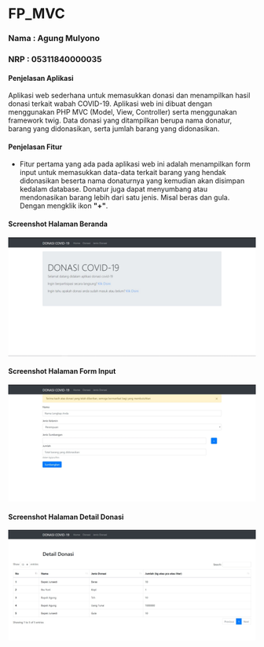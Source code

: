 # FP_MVC
### Nama : Agung Mulyono
### NRP  : 05311840000035

#### Penjelasan Aplikasi
Aplikasi web sederhana untuk memasukkan donasi dan menampilkan hasil donasi terkait wabah COVID-19. Aplikasi web ini dibuat dengan menggunakan PHP MVC (Model, View, Controller) serta menggunakan framework twig. Data donasi yang ditampilkan berupa nama donatur, barang yang didonasikan, serta jumlah barang yang didonasikan. 

#### Penjelasan Fitur
* Fitur pertama yang ada pada aplikasi web ini adalah menampilkan form input untuk memasukkan data-data terkait barang yang hendak didonasikan beserta nama donaturnya yang kemudian akan disimpan kedalam database. Donatur juga dapat menyumbang atau mendonasikan barang lebih dari satu jenis. Misal beras dan gula. Dengan mengklik ikon **"+"**.


#### Screenshot Halaman Beranda
![Halaman Beranda](https://github.com/agung56/FP_MVC_Agung-Mulyono_05311840000035/blob/master/image/Halaman_Beranda.jpg)

#### Screenshot Halaman Form Input
![Halaman Form Input](https://github.com/agung56/FP_MVC_Agung-Mulyono_05311840000035/blob/master/image/Form_input.jpg)

#### Screenshot Halaman Detail Donasi
![Halaman Detail Donasi](https://github.com/agung56/FP_MVC_Agung-Mulyono_05311840000035/blob/master/image/Detail_donasi.jpg)
